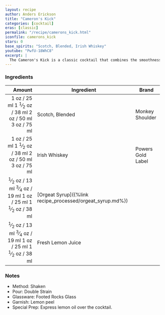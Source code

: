 ```yaml
---
layout: recipe
author: Anders Erickson
title: "Cameron's Kick"
categories: [cocktail]
eras: [classic]
permalink: "/recipe/camerons_kick.html"
iconfile: camerons_kick
stars: 0
base_spirits: "Scotch, Blended, Irish Whiskey"
youtube: "PwfU-18WhC8"
excerpt: |
  The Cameron's Kick is a classic cocktail that combines the smoothness of Scotch whisky with the sweetness of Irish whiskey, lemon juice, and orgeat syrup. It is named after the famous Scottish golfer Cameron MacKenzie, who was known for his powerful kick.
---
```


### Ingredients

| Amount | Ingredient                                      | Brand             |
| -----: | ----------------------------------------------- | ----------------- |
|   <span class="onex active">1 oz  / 25 ml</span> <span class="onehalfx">1 <sup>1</sup>&frasl;<sub>2</sub> oz  / 38 ml</span> <span class="twox">2 oz  / 50 ml</span> <span class="threex">3 oz  / 75 ml</span>| Scotch, Blended                                 | Monkey Shoulder   |
|   <span class="onex active">1 oz  / 25 ml</span> <span class="onehalfx">1 <sup>1</sup>&frasl;<sub>2</sub> oz  / 38 ml</span> <span class="twox">2 oz  / 50 ml</span> <span class="threex">3 oz  / 75 ml</span>| Irish Whiskey                                   | Powers Gold Label |
| <span class="onex active"> <sup>1</sup>&frasl;<sub>2</sub> oz  / 13 ml</span> <span class="onehalfx"> <sup>3</sup>&frasl;<sub>4</sub> oz  / 19 ml</span> <span class="twox">1 oz  / 25 ml</span> <span class="threex">1 <sup>1</sup>&frasl;<sub>2</sub> oz  / 38 ml</span>| [Orgeat Syrup]({%link recipe_processed/orgeat_syrup.md%}) |
| <span class="onex active"> <sup>1</sup>&frasl;<sub>2</sub> oz  / 13 ml</span> <span class="onehalfx"> <sup>3</sup>&frasl;<sub>4</sub> oz  / 19 ml</span> <span class="twox">1 oz  / 25 ml</span> <span class="threex">1 <sup>1</sup>&frasl;<sub>2</sub> oz  / 38 ml</span>| Fresh Lemon Juice                               |

### Notes

- Method: Shaken
- Pour: Double Strain
- Glassware: Footed Rocks Glass
- Garnish: Lemon peel
- Special Prep: Express lemon oil over the cocktail.

    
<script type="application/ld+json">
{
  "@context": "https://schema.org",
  "@type": "Recipe",
  "author": "{{ page.author }}",
  "description": "{{ page.excerpt | strip_html | replace: '"', "'" }}",
  "image": "{% for ingredient in site.data[page.iconfile].images.ingredient limit: 1 %}{{ ingredient.url }}{% endfor %}",
  "recipeIngredient": [  "1 oz Scotch, Blended",
  "1 oz Irish Whiskey",
  "0.5 oz Orgeat Syrup",
  "0.5 oz Fresh Lemon Juice"],
  "name": "{{ page.title }}",
  "recipeInstructions": "  {
    '@type': 'HowToStep',
    'text': '- Method: Shaken
'
  },  {
    '@type': 'HowToStep',
    'text': '- Pour: Double Strain
'
  },  {
    '@type': 'HowToStep',
    'text': '- Glassware: Footed Rocks Glass
'
  },  {
    '@type': 'HowToStep',
    'text': '- Garnish: Lemon peel
'
  },  {
    '@type': 'HowToStep',
    'text': '- Special Prep: Express lemon oil over the cocktail.
'
  }",
  "recipeYield": "1 cocktail",
  "recipeCategory": "cocktail"
}
</script>

    